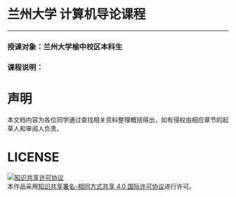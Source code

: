 # 兰州大学 计算机导论课程
---

### 授课对象：兰州大学榆中校区本科生
### 课程说明：
# 声明
本文档内容为各位同学通过查找相关资料整理概括得出，如有侵权由相应章节的起草人和审阅人负责。

# LICENSE
<a rel="license" href="http://creativecommons.org/licenses/by-sa/4.0/"><img alt="知识共享许可协议" style="border-width:0" src="https://i.creativecommons.org/l/by-sa/4.0/88x31.png" /></a><br />本作品采用<a rel="license" href="http://creativecommons.org/licenses/by-sa/4.0/">知识共享署名-相同方式共享 4.0 国际许可协议</a>进行许可。
